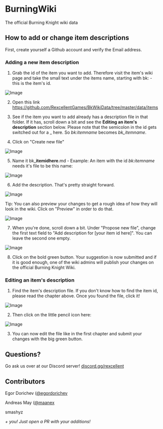# BurningWiki

The official Burning Knight wiki data


## How to add or change item descriptions

First, create yourself a Github account and verify the Email address.


### Adding a new item description

1. Grab the id of the item you want to add. Therefore visit the item's wiki page and take the small text under the items name, starting with bk: - this is the item's id.

![Image](https://media.discordapp.net/attachments/543150321686413313/720419450700169236/unknown.png)

2. Open this link https://github.com/RexcellentGames/BkWikiData/tree/master/data/items

3. See if the item you want to add already has a description file in that folder. If it has, scroll down a bit and see the **Editing an item's description** section below. Please note that the semicolon in the id gets switched out for a _ here. So *bk:itemname* becomes *bk_itemname*.

4. Click on "Create new file"

![Image](https://media.discordapp.net/attachments/543150321686413313/720417586646351971/unknown.png)

5. Name it bk_**itemidhere**.md - Example: An item with the id *bk:itemname* needs it's file to be this name:

![Image](https://media.discordapp.net/attachments/543150321686413313/720417716393082941/unknown.png)

6. Add the description. That's pretty straight forward.

![Image](https://media.discordapp.net/attachments/543150321686413313/720417862472302732/unknown.png)

Tip: You can also preview your changes to get a rough idea of how they will look in the wiki. Click on "Preview" in order to do that.

![Image](https://media.discordapp.net/attachments/543150321686413313/720417897024847962/unknown.png)

7. When you're done, scroll down a bit. Under "Propose new file", change the first text field to "Add description for [your item id here]". You can leave the second one empty.

![Image](https://media.discordapp.net/attachments/543150321686413313/720418476530991195/unknown.png)

8. Click on the bold green button. Your suggestion is now submitted and if it is good enough, one of the wiki admins will publish your changes on the official Burning Knight Wiki.


### Editing an item's description

1. Find the item's description file. If you don't know how to find the item id, please read the chapter above. Once you found the file, click it!

![Image](https://media.discordapp.net/attachments/543150321686413313/720418562061369495/unknown.png)

2. Then click on the little pencil icon here:

![Image](https://media.discordapp.net/attachments/543150321686413313/720418608823402547/unknown.png)

3. You can now edit the file like in the first chapter and submit your changes with the big green button.


## Questions?

Go ask us over at our Discord server! [discord.gg/rexcellent](https://discord.gg/rexcellent)


## Contributors

Egor Dorichev ([@egordorichev](https://github.com/egordorichev/)

Andreas May ([@maanex](https://github.com/egordorichev/)

smashyz

*+ you! Just open a PR with your additions!*

